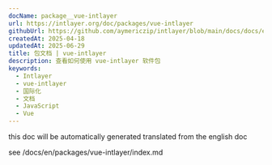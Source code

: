 ```yaml
---
docName: package__vue-intlayer
url: https://intlayer.org/doc/packages/vue-intlayer
githubUrl: https://github.com/aymericzip/intlayer/blob/main/docs/docs/en/packages/vue-intlayer/index.md
createdAt: 2025-04-18
updatedAt: 2025-06-29
title: 包文档 | vue-intlayer
description: 查看如何使用 vue-intlayer 软件包
keywords:
  - Intlayer
  - vue-intlayer
  - 国际化
  - 文档
  - JavaScript
  - Vue
---
```


this doc will be automatically generated translated from the english doc

see /docs/en/packages/vue-intlayer/index.md
